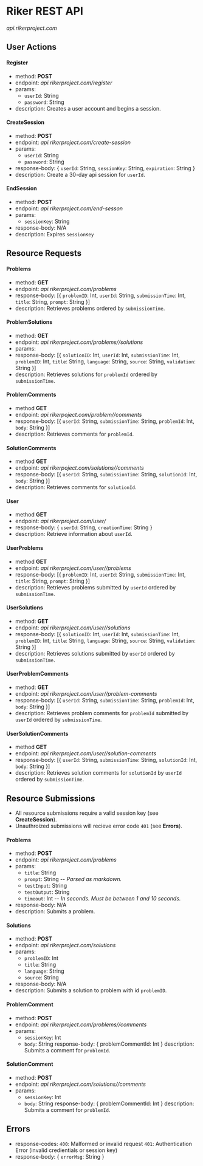 # Riker REST API
*api.rikerproject.com*

## User Actions

#### Register
- method: **POST**
- endpoint: *api.rikerproject.com/register*
- params:
	- `userId`: String
	- `password`: String
- description: 
	Creates a user account and begins a session.

#### CreateSession
- method: **POST**
- endpoint: *api.rikerproject.com/create-session*
- params:
	- `userId`: String
	- `password`: String
- response-body:
	{ 
		`userId`:  String,
		`sessionKey`: String, 
		`expiration`: String
	}
- description:
	Create a 30-day api session for `userId`.
	
		
#### EndSession
- method: **POST**
- endpoint: *api.rikerproject.com/end-sesson*
- params:
	- `sessionKey`: String
- response-body: N/A
- description:
	Expires `sessionKey`
	

## Resource Requests

#### Problems
- method: **GET**
- endpoint: *api.rikerproject.com/problems*
- response-body: 
	[{ 
		`problemID`: Int, 
		`userId`: String, 
		`submissionTime`: Int, 
		`title`: String, 
		`prompt`: String 
	}]
- description: 
	Retrieves problems ordered by `submissionTime`. 

#### ProblemSolutions
- method: **GET**
- endpoint: *api.rikerproject.com/problems/<problemId>/solutions*
- params:
- response-body:
	[{ 
		`solutionID`: Int, 
		`userId`: Int, 
		`submissionTime`: Int, 
		`problemID`: Int, 
		`title`: String, 
		`language`: String, 
		`source`: String, 
		`validation`: String 
	}]
- description: 
	Retrieves solutions for `problemId` ordered by `submissionTime`.

#### ProblemComments
- method **GET**
- endpoint: *api.rikerpoject.com/problem/<problemId>/comments*
- response-body:
	[{
		`userId`: String,
		`submissionTime`: String,
		`problemId`: Int,
		`body`: String
	}]
- description:
	Retrieves comments for `problemId`.

#### SolutionComments
- method **GET**
- endpoint: *api.rikerpoject.com/solutions/<solutionId>/comments*
- response-body:
	[{
		`userId`: String,
		`submissionTime`: String,
		`solutionId`: Int,
		`body`: String
	}]
- description:
	Retrieves comments for `solutionId`.

#### User
- method **GET**
- endpoint: *api.rikerproject.com/user/<userId>*
- response-body:
	{
		`userId`: String,
		`creationTime`: String
	}
- description:
	Retrieve information about `userId`.

#### UserProblems
- method **GET**
- endpoint: *api.rikerproject.com/user/<userId>/problems* 
- response-body:
	[{ 
		`problemID`: Int, 
		`userId`: String, 
		`submissionTime`: Int, 
		`title`: String, 
		`prompt`: String 
	}]
- description:
	Retrieves problems submitted by `userId` ordered by `submissionTime`.
	
#### UserSolutions
- method: **GET**
- endpoint: *api.rikerproject.com/user/<userId>/solutions*
- response-body:
	[{
		`solutionID`: Int, 
		`userId`: Int, 
		`submissionTime`: Int, 
		`problemID`: Int, 
		`title`: String, 
		`language`: String, 
		`source`: String, 
		`validation`: String 
	}]
- description:
	Retrieves solutions submitted by `userId` ordered by `submissionTime`.

#### UserProblemComments
- method: **GET**
- endpoint: *api.rikerproject.com/user/<userId>/problem-comments*
- response-body:
	[{
		`userId`: String,
		`submissionTime`: String,
		`problemId`: Int,
		`body`: String
	}]
- description:
	Retrieves problem comments for `problemId` submitted by `userId` ordered by `submissionTime`.

#### UserSolutionComments
- method **GET**
- endpoint: *api.rikerproject.com/user/<userId>/solution-comments*
- response-body:
	[{
		`userId`: String,
		`submissionTime`: String,
		`solutionId`: Int,
		`body`: String
	}]
- description:
	Retrieves solution comments for `solutionId` by `userId` ordered by `submissionTime`.


## Resource Submissions

- All resource submissions require a valid session key (see **CreateSession**).
- Unauthroized submissions will recieve error code `401` (see **Errors**).

#### Problems
- method: **POST**
- endpoint: *api.rikerproject.com/problems*
- params:
	- `title`: String
	- `prompt`: String		-- *Parsed as markdown.*
	- `testInput`: String
	- `testOutput`: String
	- `timeout`: Int		-- *In seconds. Must be between 1 and 10 seconds.*
- response-body: N/A
- description: 
	Submits a problem. 

#### Solutions
- method: **POST**
- endpoint: *api.rikerproject.com/solutions*
- params:
	- `problemID`: Int
	- `title`: String
	- `language`: String
	- `source`: String
- response-body: N/A
- description: 
	Submits a solution to problem with id `problemID`.

#### ProblemComment
- method: **POST**
- endpoint: *api.rikerproject.com/problems/<problemId>/comments*
- params:
	- `sessionKey`: Int
	- `body`: String
response-body:
	{
		problemCommentId: Int
	}
description:
	Submits a comment for `problemId`.

#### SolutionComment
- method: **POST**
- endpoint: *api.rikerproject.com/solutions/<solutionId>/comments*
- params:
	- `sessionKey`: Int
	- `body`: String
response-body:
	{
		problemCommentId: Int
	}
description:
	Submits a comment for `problemId`. 


## Errors
- response-codes:
	`400`: Malformed or invalid request
	`401`: Authentication Error (invalid credientials or session key)
- response-body:
	{
		`errorMsg`: String
	}


